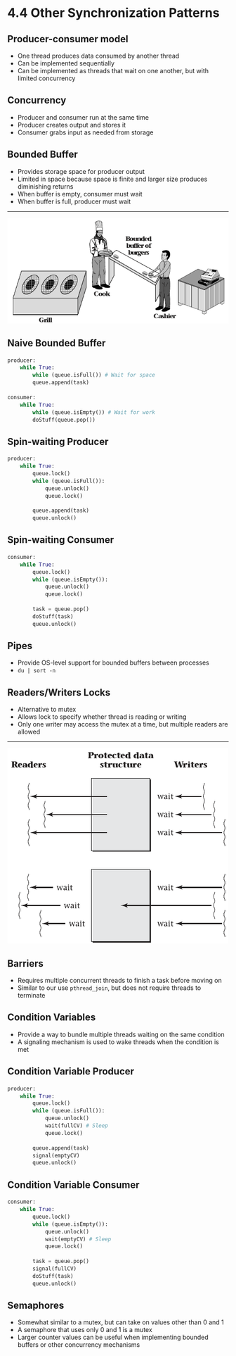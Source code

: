 4.4 Other Synchronization Patterns
=================================

Producer-consumer model
-----------------------

- One thread produces data consumed by another thread
- Can be implemented sequentially
- Can be implemented as threads that wait on one another, but with limited concurrency

Concurrency
-----------

- Producer and consumer run at the same time
- Producer creates output and stores it
- Consumer grabs input as needed from storage

Bounded Buffer
--------------

- Provides storage space for producer output
- Limited in space because space is finite and larger size produces diminishing returns
- When buffer is empty, consumer must wait
- When buffer is full, producer must wait

---

![Bounded burger buffer](media/4-14.png)

Naive Bounded Buffer
------------------------

```python
producer:
    while True:
        while (queue.isFull()) # Wait for space
        queue.append(task)

consumer:
    while True:
        while (queue.isEmpty()) # Wait for work
        doStuff(queue.pop())
```

Spin-waiting Producer
------------

```python
producer:
    while True:
        queue.lock()
        while (queue.isFull()):
            queue.unlock()
            queue.lock()

        queue.append(task)
        queue.unlock()
```

Spin-waiting Consumer
------------

```python
consumer:
    while True:
        queue.lock()
        while (queue.isEmpty()):
            queue.unlock()
            queue.lock()

        task = queue.pop()
        doStuff(task)
        queue.unlock()
```

Pipes
-----

- Provide OS-level support for bounded buffers between processes
- `du | sort -n`

Readers/Writers Locks
---------------------

- Alternative to mutex
- Allows lock to specify whether thread is reading or writing
- Only one writer may access the mutex at a time, but multiple readers are allowed

---

![Readers/Writers Lock](media/4-15.png)

Barriers
--------

- Requires multiple concurrent threads to finish a task before moving on
- Similar to our use `pthread_join`, but does not require threads to terminate

Condition Variables
------------------

- Provide a way to bundle multiple threads waiting on the same condition
- A signaling mechanism is used to wake threads when the condition is met

Condition Variable Producer
---------------------------

```python
producer:
    while True:
        queue.lock()
        while (queue.isFull()):
            queue.unlock()
            wait(fullCV) # Sleep
            queue.lock()

        queue.append(task)
        signal(emptyCV)
        queue.unlock()

```

Condition Variable Consumer
---------------------------

```python
consumer:
    while True:
        queue.lock()
        while (queue.isEmpty()):
            queue.unlock()
            wait(emptyCV) # Sleep
            queue.lock()

        task = queue.pop()
        signal(fullCV)
        doStuff(task)
        queue.unlock()
```

Semaphores
----------

- Somewhat similar to a mutex, but can take on values other than 0 and 1
- A semaphore that uses only 0 and 1 is a mutex
- Larger counter values can be useful when implementing bounded buffers or other concurrency mechanisms
